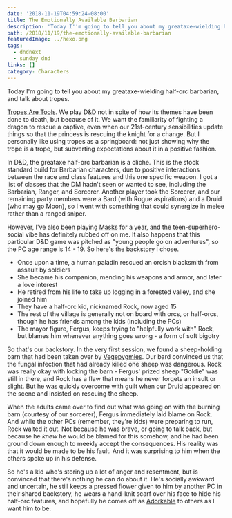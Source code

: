 ```yaml
---
date: '2018-11-19T04:59:24-08:00'
title: The Emotionally Available Barbarian
description: 'Today I''m going to tell you about my greataxe-wielding half-orc barbarian, and talk about tropes. '
path: /2018/11/19/the-emotionally-available-barbarian
featuredImage: ../hexo.png
tags:
  - dndnext
  - sunday dnd
links: []
category: Characters
---
```


Today I'm going to tell you about my greataxe-wielding half-orc barbarian, and talk about tropes.

<!-- more -->

[Tropes Are Tools](https://tvtropes.org/pmwiki/pmwiki.php/Main/TropesAreTools). We play D&D not in spite of how its themes have been done to death, but because of it. We want the familiarity of fighting a dragon to rescue a captive, even when our 21st-century sensibilities update things so that the princess is rescuing the knight for a change. But I personally like using tropes as a springboard: not just showing why the trope is a trope, but subverting expectations about it in a positive fashion.

In D&D, the greataxe half-orc barbarian is a cliche. This is the stock standard build for Barbarian characters, due to positive interactions between the race and class features and this one specific weapon. I got a list of classes that the DM hadn't seen or wanted to see, including the Barbarian, Ranger, and Sorcerer. Another player took the Sorcerer, and our remaining party members were a Bard (with Rogue aspirations) and a Druid (who may go Moon), so I went with something that could synergize in melee rather than a ranged sniper.

However, I've also been playing [Masks](/tags/masks/) for a year, and the teen-superhero-social vibe has definitely rubbed off on me. It also happens that this particular D&D game was pitched as "young people go on adventures", so the PC age range is 14 - 19. So here's the backstory I chose.

* Once upon a time, a human paladin rescued an orcish blacksmith from assault by soldiers
* She became his companion, mending his weapons and armor, and later a love interest
* He retired from his life to take up logging in a forested valley, and she joined him
* They have a half-orc kid, nicknamed Rock, now aged 15
* The rest of the village is generally not on board with orcs, or half-orcs, though he has friends among the kids (including the PCs)
* The mayor figure, Fergus, keeps trying to "helpfully work with" Rock, but blames him whenever anything goes wrong - a form of soft bigotry

So that's our backstory. In the very first session, we found a sheep-holding barn that had been taken over by [Vegepygmies](https://www.dandwiki.com/wiki/Vegepygmy_(5e_Race)). Our bard convinced us that the fungal infection that had already killed one sheep was dangerous. Rock was really okay with locking the barn - Fergus' prized sheep "Goldie" was still in there, and Rock has a flaw that means he never forgets an insult or slight. But he was quickly overcome with guilt when our Druid appeared on the scene and insisted on rescuing the sheep.

When the adults came over to find out what was going on with the burning barn (courtesy of our sorcerer), Fergus immediately laid blame on Rock. And while the other PCs (remember, they're kids) were preparing to run, Rock waited it out. Not because he was brave, or going to talk back, but because he _knew_ he would be blamed for this somehow, and he had been ground down enough to meekly accept the consequences. His reality was that it would be made to be his fault. And it was surprising to him when the others spoke up in his defense.

So he's a kid who's storing up a lot of anger and resentment, but is convinced that there's nothing he can do about it. He's socially awkward and uncertain, he still keeps a pressed flower given to him by another PC in their shared backstory, he wears a hand-knit scarf over his face to hide his half-orc features, and hopefully he comes off as [Adorkable](https://tvtropes.org/pmwiki/pmwiki.php/Main/Adorkable) to others as I want him to be.